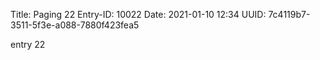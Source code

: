Title: Paging 22
Entry-ID: 10022
Date: 2021-01-10 12:34
UUID: 7c4119b7-3511-5f3e-a088-7880f423fea5

entry 22
